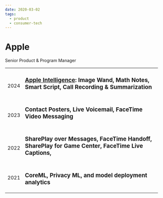 ```yaml
---
date: 2020-03-02
tags:
  - product
  - consumer-tech
---
```


# Apple 
Senior Product & Program Manager

|          |                                                                                                                                                                                                     |
| :------- | :-------------------------------------------------------------------------------------------------------------------------------------------------------------------------------------------------- |
| <br>2024 | <h3>[Apple Intelligence](https://www.apple.com/newsroom/2024/06/introducing-apple-intelligence-for-iphone-ipad-and-mac/): Image Wand, Math Notes, Smart Script, Call Recording & Summarization</h3> |
| <br>2023 | <h3>Contact Posters, Live Voicemail, FaceTime Video Messaging</h3>                                                                                                                                  |
| <br>2022 | <h3>SharePlay over Messages, FaceTime Handoff, SharePlay for Game Center, FaceTime Live Captions,</h3>                                                                                              |
| 2021     | <h3>CoreML, Privacy ML, and model deployment analytics</h3>                                                                                                                                         |
